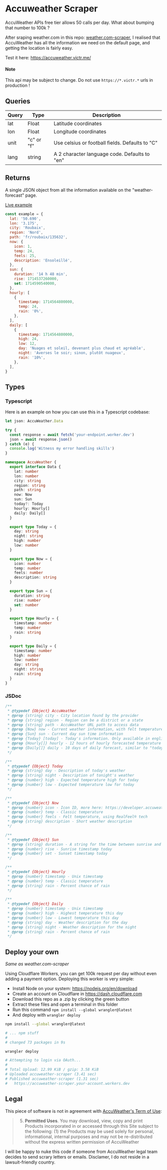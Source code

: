 # Accuweather Scraper

AccuWeather APIs free tier allows 50 calls per day. What about bumping that number to 100k ?

After sraping weather.com in this repo: [weather.com-scraper](https://github.com/victrme/weather.com-scraper), I realised that AccuWeather has all the information we need on the default page, and getting the location is fairly easy.

Test it here: https://accuweather.victr.me/

#### Note

This api may be subject to change. Do not use `https://*.victr.*` urls in production !

## Queries

| Query | Type       | Description                                     |
| ----- | ---------- | ----------------------------------------------- |
| lat   | Float      | Latitude coordinates                            |
| lon   | Float      | Longitude coordinates                           |
| unit  | "c" or "f" | Use celsius or football fields. Defaults to "C" |
| lang  | string     | A 2 character language code. Defaults to "en"   |

## Returns

A single JSON object from all the information available on the "weather-forecast" page.

[Live example](https://accuweather.victr.me/)

```js
const example = {
  lat: '50.690',
  lon: '3.175',
  city: 'Roubaix',
  region: 'Nord',
  path: 'fr/roubaix/135632',
  now: {
    icon: 1,
    temp: 24,
    feels: 25,
    description: 'Ensoleillé',
  },
  sun: {
    duration: '14 h 48 min',
    rise: 1714537260000,
    set: 1714590540000,
  },
  hourly: [
    {
      timestamp: 1714564800000,
      temp: 24,
      rain: '0%',
    },
  ],
  daily: [
    {
      timestamp: 1714564800000,
      high: 24,
      low: 12,
      day: 'Nuages et soleil, devenant plus chaud et agréable',
      night: 'Averses le soir; sinon, plutôt nuageux',
      rain: '10%',
    },
  ],
}
```

## Types

### Typescript

Here is an example on how you can use this in a Typescript codebase:

```ts
let json: AccuWeather.Data

try {
  const response = await fetch('your-endpoint.worker.dev')
  json = await response.json()
} catch (e) {
  console.log('Witness my error handling skills')
}
```

```ts
namespace AccuWeather {
  export interface Data {
    lat: number
    lon: number
    city: string
    region: string
    path: string
    now: Now
    sun: Sun
    today?: Today
    hourly: Hourly[]
    daily: Daily[]
  }

  export type Today = {
    day: string
    night: string
    high: number
    low: number
  }

  export type Now = {
    icon: number
    temp: number
    feels: number
    description: string
  }

  export type Sun = {
    duration: string
    rise: number
    set: number
  }

  export type Hourly = {
    timestamp: number
    temp: number
    rain: string
  }

  export type Daily = {
    timestamp: number
    high: number
    low: number
    day: string
    night: string
    rain: string
  }
}
```

### JSDoc

```js
/**
 * @typedef {Object} AccuWeather
 * @prop {string} city - City location found by the provider
 * @prop {string} region - Region can be a district or a state
 * @prop {string} path - AccuWeather URL path to access data
 * @prop {Now} now - Current weather information, with felt temperature
 * @prop {Sun} sun - Current day sun time information
 * @prop {Today} [today] - Today's information. Only available in english
 * @prop {Hourly[]} hourly - 12 hours of hourly forecasted temperature and rain
 * @prop {Daily[]} daily - 10 days of daily forecast, similar to "today"
 */

/**
 * @typedef {Object} Today
 * @prop {string} day - Description of today's weather
 * @prop {string} night - Description of tonight's weather
 * @prop {number} high - Expected temperature high for today
 * @prop {number} low - Expected temperature low for today
 */

/**
 * @typedef {Object} Now
 * @prop {number} icon - Icon ID, more here: https://developer.accuweather.com/weather-icons
 * @prop {number} temp - Classic temperature
 * @prop {number} feels - Felt temperature, using RealFeel® tech
 * @prop {string} description - Short weather description
 */

/**
 * @typedef {Object} Sun
 * @prop {string} duration - A string for the time between sunrise and sunset
 * @prop {number} rise - Sunrise timestamp today
 * @prop {number} set - Sunset timestamp today
 */

/**
 * @typedef {Object} Hourly
 * @prop {number} timestamp - Unix timestamp
 * @prop {number} temp - Classic temperature
 * @prop {string} rain - Percent chance of rain
 */

/**
 * @typedef {Object} Daily
 * @prop {number} timestamp - Unix timestamp
 * @prop {number} high - Highest temperature this day
 * @prop {number} low - Lowest temperature this day
 * @prop {string} day - Weather description for the day
 * @prop {string} night - Weather description for the night
 * @prop {string} rain - Percent chance of rain
 */
```

## Deploy your own

_Same as weather.com-scraper_

Using Cloudflare Workers, you can get 100k request per day without even adding a payment option. Deploying this worker is very simple:

-   Install Node on your system: https://nodejs.org/en/download
-   Create an account on Cloudflare in https://dash.cloudflare.com
-   Download this repo as a .zip by clicking the green button
-   Extract these files and open a terminal in this folder
-   Run this command `npm install --global wrangler@latest`
-   And deploy with `wrangler deploy`

```bash
npm install --global wrangler@latest

# ... npm stuff
#
# changed 73 packages in 9s

wrangler deploy

# Attempting to login via OAuth...
#
# Total Upload: 12.99 KiB / gzip: 3.58 KiB
# Uploaded accuweather-scraper (3.41 sec)
# Published accuweather-scraper (1.31 sec)
#   https://accuweather-scraper.your-account.workers.dev
```

## Legal

This piece of software is not in agreement with [AccuWeather's Term of Use](https://www.accuweather.com/en/legal):

> 5. **Permitted Uses**. You may download, view, copy and print Products incorporated in or accessed through this Site subject to the following: (1) the Products may be used solely for personal, informational, internal purposes and may not be re-distributed without the express written permission of AccuWeather

I will be happy to nuke this code if someone from AccuWeather legal team decides to send scrary letters or emails. Disclamer, I do not reside in a lawsuit-friendly country.
